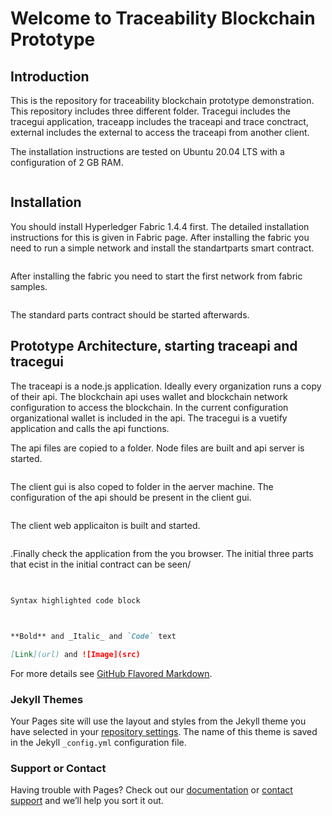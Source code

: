 # Welcome to Traceability Blockchain Prototype

## Introduction

This is the repository for traceability blockchain prototype demonstration. This repository includes three different folder. Tracegui includes the tracegui application, traceapp includes the traceapi and trace conctract, external includes the external to access the traceapi from another client.

The installation instructions are tested on Ubuntu 20.04 LTS with a configuration of 2 GB RAM. 

```markdown

```
## Installation

You should install Hyperledger Fabric 1.4.4 first. The detailed installation instructions for this is given in Fabric page. After installing the fabric you need to run a simple network and install the standartparts smart contract.

```markdown

```

After installing the fabric you need to start the first network from fabric samples. 
```markdown

```
The standard parts contract should be started afterwards.


## Prototype Architecture, starting traceapi and tracegui
The traceapi is a node.js application. Ideally every organization runs a copy of their api. The blockchain api uses wallet and blockchain network configuration to access the blockchain. In the current configuration organizational wallet is included in the api. The tracegui is a vuetify application and calls the api functions.

The api files are copied to a folder. Node files are built and api server is started.

```markdown

```

The client gui is also coped to folder in the aerver machine. The configuration of the api should be present in the client gui.

```markdown

```
The client web applicaiton is built and started. 

```markdown

```
.Finally check the application from the you browser. The initial three parts that ecist in the initial contract can be seen/

```markdown

```

##


```markdown
Syntax highlighted code block



**Bold** and _Italic_ and `Code` text

[Link](url) and ![Image](src)
```

For more details see [GitHub Flavored Markdown](https://guides.github.com/features/mastering-markdown/).

### Jekyll Themes

Your Pages site will use the layout and styles from the Jekyll theme you have selected in your [repository settings](https://github.com/Utkanutkan/itoppdemo/settings). The name of this theme is saved in the Jekyll `_config.yml` configuration file.

### Support or Contact

Having trouble with Pages? Check out our [documentation](https://docs.github.com/categories/github-pages-basics/) or [contact support](https://support.github.com/contact) and we’ll help you sort it out.

